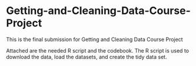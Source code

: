 # Getting-and-Cleaning-Data-Course-Project
This is the final submission for Getting and Cleaning Data Course Project

Attached are the needed R script and the codebook.
The R script is used to download the data, load the datasets, and create the tidy data set. 
